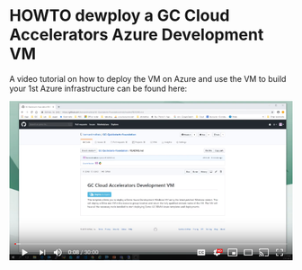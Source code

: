 # HOWTO dewploy a GC Cloud Accelerators Azure Development VM

A video tutorial on how to deploy the VM on Azure and use the VM to build your 1st Azure infrastructure can be found here: 

[![HOWTO deploy the GC Accelerator VM and use it](resources/youtube-screen.png)](https://youtu.be/JmrBD6rDy20 "HOWTO deploy the GC Accelerator VM in Azure")